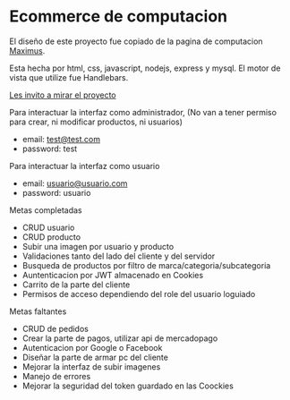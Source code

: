 # Ecommerce de computacion
El diseño de este proyecto fue copiado de la pagina de computacion [Maximus](https://www.maximus.com.ar/HOME/maximus.aspx).

Esta hecha por html, css, javascript, nodejs, express y mysql. El motor de vista que utilize fue Handlebars.

[Les invito a mirar el proyecto](https://yoel-ecommerse.herokuapp.com/)

Para interactuar la interfaz como administrador, (No van a tener permiso para crear, ni modificar productos, ni usuarios)
- email: test@test.com
- password: test

Para interactuar la interfaz como usuario
- email: usuario@usuario.com
- password: usuario

 Metas completadas
- CRUD usuario
- CRUD producto
- Subir una imagen por usuario y producto
- Validaciones tanto del lado del cliente y del servidor
- Busqueda de productos por filtro de marca/categoria/subcategoria
- Auntenticacion por JWT almacenado en Cookies
- Carrito de la parte del cliente
- Permisos de acceso dependiendo del role del usuario loguiado

Metas faltantes
- CRUD de pedidos
- Crear la parte de pagos, utilizar api de mercadopago
- Autenticacion por Google o Facebook
- Diseñar la parte de armar pc del cliente
- Mejorar la interfaz de subir imagenes
- Manejo de errores
- Mejorar la seguridad del token guardado en las Coockies


